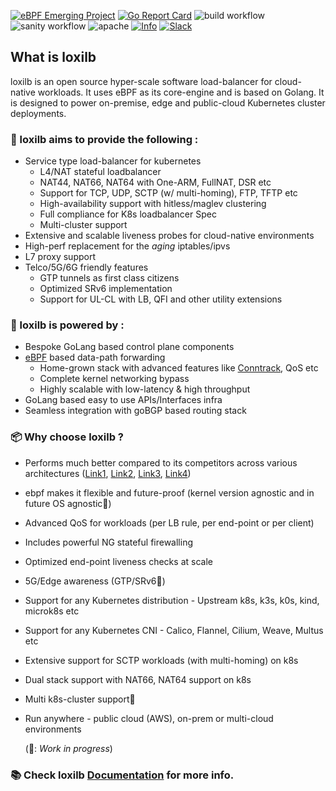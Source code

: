 [![eBPF Emerging Project](https://img.shields.io/badge/ebpf.io-Emerging--App-success)](https://ebpf.io/projects#loxilb) [![Go Report Card](https://goreportcard.com/badge/github.com/loxilb-io/loxilb)](https://goreportcard.com/report/github.com/loxilb-io/loxilb) ![build workflow](https://github.com/loxilb-io/loxilb/actions/workflows/docker-image.yml/badge.svg) ![sanity workflow](https://github.com/loxilb-io/loxilb/actions/workflows/basic-sanity.yml/badge.svg) ![apache](https://img.shields.io/badge/license-Apache-blue.svg) [![Info][docs-shield]][docs-url] [![Slack](https://img.shields.io/badge/community-join%20slack-blue)](https://www.loxilb.io/members)  
## What is loxilb

loxilb is an open source hyper-scale software load-balancer for cloud-native workloads. It uses eBPF as its core-engine and is based on Golang. It is designed to power on-premise, edge and public-cloud Kubernetes cluster deployments.

###  🚀 loxilb aims to provide the following :   

- Service type load-balancer for kubernetes   
    * L4/NAT stateful loadbalancer   
    * NAT44, NAT66, NAT64 with One-ARM, FullNAT, DSR etc   
    * Support for TCP, UDP, SCTP (w/ multi-homing), FTP, TFTP etc   
    * High-availability support with hitless/maglev clustering   
    * Full compliance for K8s loadbalancer Spec
    * Multi-cluster support      
-  Extensive and scalable liveness probes for cloud-native environments    
-  High-perf replacement for the *aging* iptables/ipvs   
-  L7 proxy support   
-  Telco/5G/6G friendly features    
    * GTP tunnels as first class citizens     
    * Optimized SRv6 implementation    
    * Support for UL-CL with LB, QFI and other utility extensions   

### 🧿 loxilb is powered by :   
- Bespoke GoLang based control plane components     
- [eBPF](https://ebpf.io/) based data-path forwarding   
   * Home-grown stack with advanced features like [Conntrack](https://thermalcircle.de/doku.php?id=blog:linux:connection_tracking_1_modules_and_hooks), QoS etc
   * Complete kernel networking bypass    
   * Highly scalable with low-latency & high throughput   
- GoLang based easy to use APIs/Interfaces infra   
- Seamless integration with goBGP based routing stack

### 📦 Why choose loxilb ?
- Performs much better compared to its competitors across various architectures ([Link1](https://loxilb-io.github.io/loxilbdocs/perf-single/), [Link2](https://loxilb-io.github.io/loxilbdocs/perf-multi/), [Link3](https://www.loxilb.io/post/running-loxilb-on-aws-graviton2-based-ec2-instance), [Link4](https://www.youtube.com/watch?v=MJXcM0x6IeQ))        
- ebpf makes it flexible and future-proof (kernel version agnostic and in future OS agnostic🚧)    
- Advanced QoS for workloads (per LB rule, per end-point or per client)    
- Includes powerful NG stateful firewalling    
- Optimized end-point liveness checks at scale    
- 5G/Edge awareness (GTP/SRv6🚧)     
- Support for any Kubernetes distribution - Upstream k8s, k3s, k0s, kind, microk8s etc    
- Support for any Kubernetes CNI - Calico, Flannel, Cilium, Weave, Multus etc    
- Extensive support for SCTP workloads (with multi-homing) on k8s    
- Dual stack support with NAT66, NAT64 support on k8s    
- Multi k8s-cluster support🚧    
- Run anywhere - public cloud (AWS), on-prem or multi-cloud environments       

  (🚧: *Work in progress*)    

### 📚 Check loxilb [Documentation](https://loxilb-io.github.io/loxilbdocs/) for more info.   

[docs-shield]: https://img.shields.io/badge/info-docs-blue
[docs-url]: https://loxilb-io.github.io/loxilbdocs/
[slack=shield]: https://img.shields.io/badge/Community-Join%20Slack-blue
[slack-url]: https://www.loxilb.io/members

